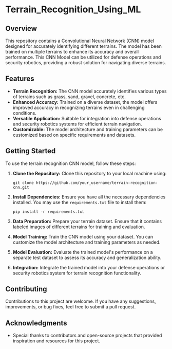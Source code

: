 # Terrain_Recognition_Using_ML

## Overview

This repository contains a Convolutional Neural Network (CNN) model designed for accurately identifying different terrains. The model has been trained on multiple terrains to enhance its accuracy and overall performance. This CNN Model can be utilized for defense operations and security robotics, providing a robust solution for navigating diverse terrains.

## Features

- **Terrain Recognition:** The CNN model accurately identifies various types of terrains such as grass, sand, gravel, concrete, etc.
- **Enhanced Accuracy:** Trained on a diverse dataset, the model offers improved accuracy in recognizing terrains even in challenging conditions.
- **Versatile Application:** Suitable for integration into defense operations and security robotics systems for efficient terrain navigation.
- **Customizable:** The model architecture and training parameters can be customized based on specific requirements and datasets.

## Getting Started

To use the terrain recognition CNN model, follow these steps:

1. **Clone the Repository:** Clone this repository to your local machine using:
    ```
    git clone https://github.com/your_username/terrain-recognition-cnn.git
    ```

2. **Install Dependencies:** Ensure you have all the necessary dependencies installed. You may use the `requirements.txt` file to install them:
    ```
    pip install -r requirements.txt
    ```

3. **Data Preparation:** Prepare your terrain dataset. Ensure that it contains labeled images of different terrains for training and evaluation.

4. **Model Training:** Train the CNN model using your dataset. You can customize the model architecture and training parameters as needed.

5. **Model Evaluation:** Evaluate the trained model's performance on a separate test dataset to assess its accuracy and generalization ability.

6. **Integration:** Integrate the trained model into your defense operations or security robotics system for terrain recognition functionality.

## Contributing

Contributions to this project are welcome. If you have any suggestions, improvements, or bug fixes, feel free to submit a pull request.

## Acknowledgments

- Special thanks to contributors and open-source projects that provided inspiration and resources for this project.
